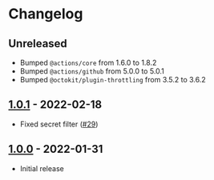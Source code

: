 # Changelog

## Unreleased

- Bumped `@actions/core` from 1.6.0 to 1.8.2
- Bumped `@actions/github` from 5.0.0 to 5.0.1
- Bumped `@octokit/plugin-throttling` from 3.5.2 to 3.6.2

## [1.0.1](https://github.com/xt0rted/secrets-sync/compare/v1.0.0...v1.0.1) - 2022-02-18

- Fixed secret filter ([#29](https://github.com/xt0rted/secrets-sync/issues/29))

## [1.0.0](https://github.com/xt0rted/secrets-sync/releases/tag/v1.0.0) - 2022-01-31

- Initial release
